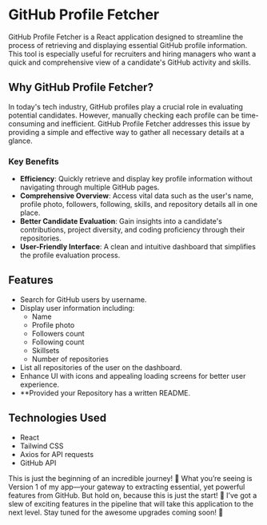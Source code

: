 # GitHub Profile Fetcher

GitHub Profile Fetcher is a React application designed to streamline the process of retrieving and displaying essential GitHub profile information. This tool is especially useful for recruiters and hiring managers who want a quick and comprehensive view of a candidate's GitHub activity and skills.

## Why GitHub Profile Fetcher?

In today's tech industry, GitHub profiles play a crucial role in evaluating potential candidates. However, manually checking each profile can be time-consuming and inefficient. GitHub Profile Fetcher addresses this issue by providing a simple and effective way to gather all necessary details at a glance.

### Key Benefits

- **Efficiency**: Quickly retrieve and display key profile information without navigating through multiple GitHub pages.
- **Comprehensive Overview**: Access vital data such as the user's name, profile photo, followers, following, skills, and repository details all in one place.
- **Better Candidate Evaluation**: Gain insights into a candidate's contributions, project diversity, and coding proficiency through their repositories.
- **User-Friendly Interface**: A clean and intuitive dashboard that simplifies the profile evaluation process.

## Features

- Search for GitHub users by username.
- Display user information including:
  - Name
  - Profile photo
  - Followers count
  - Following count
  - Skillsets
  - Number of repositories
- List all repositories of the user on the dashboard.
- Enhance UI with icons and appealing loading screens for better user experience.
- **Provided your Repository has a written README.

## Technologies Used

- React
- Tailwind CSS
- Axios for API requests
- GitHub API

This is just the beginning of an incredible journey! 🎉 What you’re seeing is Version 1 of my app—your gateway to extracting essential, yet powerful features from GitHub. But hold on, because this is just the start! 🚀 I’ve got a slew of exciting features in the pipeline that will take this application to the next level. Stay tuned for the awesome upgrades coming soon! 🌟
